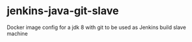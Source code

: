 # jenkins-java-git-slave
Docker image config for a jdk 8 with git to be used as Jenkins build slave machine 

